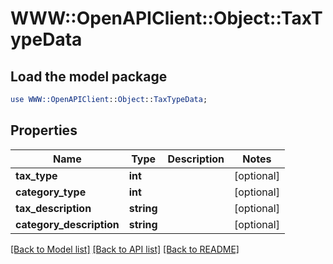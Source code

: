 # WWW::OpenAPIClient::Object::TaxTypeData

## Load the model package
```perl
use WWW::OpenAPIClient::Object::TaxTypeData;
```

## Properties
Name | Type | Description | Notes
------------ | ------------- | ------------- | -------------
**tax_type** | **int** |  | [optional] 
**category_type** | **int** |  | [optional] 
**tax_description** | **string** |  | [optional] 
**category_description** | **string** |  | [optional] 

[[Back to Model list]](../README.md#documentation-for-models) [[Back to API list]](../README.md#documentation-for-api-endpoints) [[Back to README]](../README.md)


